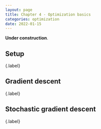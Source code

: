 ```yaml
---
layout: page
title: Chapter 4 - Optimization basics
categories: optimization
date: 2022-01-15
---
```



**Under construction**.

## Setup
{.label}

## Gradient descent
{.label}

## Stochastic gradient descent
{.label}
